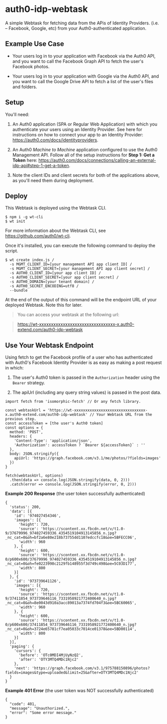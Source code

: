 # auth0-idp-webtask
A simple Webtask for fetching data from the APis of Identity Providers. (i.e. – Facebook, Google, etc) from your Auth0-authenticated application.

## Example Use Case
* Your users log in to your application with Facebook via the Auth0 API, and you want to call the Facebook Graph API to fetch the user's Facebook photos.

* Your users log in to your application with Google via the Auth0 API, and you want to call the Google Drive API to fetch a list of the user's files and folders.

## Setup
You'll need:

1. An Auth0 application (SPA or Regular Web Application) with which you authenticate your users using an Identity Provider. See here for instructions on how to connect your app to an Identity Provider: https://auth0.com/docs/identityproviders.

1. An Auth0 *Machine to Machine* application configured to use the Auth0 Management API. Follow all of the setup instructions for **Step 1: Get a Token** here: https://auth0.com/docs/connections/calling-an-external-idp-api#step-1-get-a-token.

1. Note the client IDs and client secrets for both of the applications above, as you'll need them during deployment.

## Deploy
This Webtask is deployed using the Webtask CLI.
```
$ npm i -g wt-cli
$ wt init
```
For more information about the Webtask CLI, see https://github.com/auth0/wt-cli.

Once it's installed, you can execute the following command to deploy the script.

```
$ wt create index.js /
  -s MGMT_CLIENT_ID=[your management API app client ID] /
  -s MGMT_CLIENT_SECRET=[your management API app client secret] /
  -s AUTH0_CLIENT_ID=[your app client ID] /
  -s AUTH0_CLIENT_SECRET=[your app client secret] /
  -s AUTH0_DOMAIN=[your tenant domain] /
  -s AUTH0_SECRET_ENCODING=utf8 /
  --bundle
```
At the end of the output of this command will be the endpoint URL of your deployed Webtask. Note this for later.

> You can access your webtask at the following url:

> https://wt-xxxxxxxxxxxxxxxxxxxxxxxxxxxxxxxx-x.auth0-extend.com/auth0-idp-webtask

## Use Your Webtask Endpoint
Using fetch to get the Facebook profile of a user who has authenticated with Auth0's Facebook Identity Provider is as easy as making a post request in which:
1. The user's Auth0 token is passed in the `Authorization` header using the `Bearer` strategy.

1. The apiUrl (including any query string values) is passed in the post data.

```
import fetch from 'isomorphic-fetch' // Or any fetch library.

const webtaskUrl = 'https://wt-xxxxxxxxxxxxxxxxxxxxxxxxxxxxxxxx-x.auth0-extend.com/auth0-idp-webtask' // Your Webtask URL from the previous step.
const accessToken = [the user's Auth0 token]
const options = {
  method: 'POST',
  headers: {
    'Content-Type': 'application/json',
    'Authorization': accessToken ? `Bearer ${accessToken}` : ''
  },
  body: JSON.stringify({
    apiUrl: 'https://graph.facebook.com/v3.1/me/photos/?fields=images'
  })
}

fetch(webtaskUrl, options)
  .then(data => console.log(JSON.stringify(data, 0, 2)))
  .catch(error => console.log(JSON.stringify(error, 0, 2)))
```
**Example 200 Response** (the user token successfully authenticated)
```
{
  'status': 200,
  'data': [{
    'id': '974027454346',
    'images': [{
      'height': 720,
      'source': 'https://scontent.xx.fbcdn.net/v/t1.0-9/37679996_974027459336_4354519104913145856_n.jpg?_nc_cat=0&oh=bf2a6e80e218b73755dd1107edccfc18&oe=5BFECC06',
      'width': 960
    }, {
      'height': 600,
      'source': 'https://scontent.xx.fbcdn.net/v/t1.0-0/p600x600/37679996_974027459336_4354519104913145856_n.jpg?_nc_cat=0&oh=fe0223998c2129fb148955f3d749c498&oe=5C03D177',
      'width': 800
    }]
  }, {
    'id': '973739641126',
    'images': [{
      'height': 720,
      'source': 'https://scontent.xx.fbcdn.net/v/t1.0-9/37411854_973739646116_7331958921772400640_n.jpg?_nc_cat=0&oh=8e0043d910a3acc89013a7374fd704f3&oe=5BC60065',
      'width': 960
    }, {
      'height': 600,
      'source': 'https://scontent.xx.fbcdn.net/v/t1.0-0/p600x600/37411854_973739646116_7331958921772400640_n.jpg?_nc_cat=0&oh=3724e65781cf7ea05033c7014ce01378&oe=5BD00114',
      'width': 800
    }]
  }],
  'paging': {
    'cursors': {
      'before': 'OTc0MDI4MjUyNzQ2',
      'after': 'OTY3MTQ4MDc1Njc2'
    },
    'next': 'https://graph.facebook.com/v3.1/975788150896/photos?fields=images&type=uploaded&limit=25&after=OTY3MTQ4MDc1Njc2'
  }
}
```

**Example 401 Error** (the user token was NOT successfully authenticated)
```
{
  "code": 401,
  "message": "Unauthorized.",
  "error": "Some error message."
}
```
